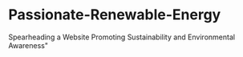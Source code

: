 # Passionate-Renewable-Energy
Spearheading a Website Promoting Sustainability and Environmental Awareness"
